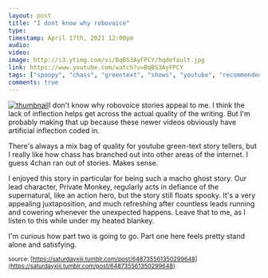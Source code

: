 ```yaml
---
layout: post
title: "I dont know why robovoice"
type: 
timestamp: April 17th, 2021 12:00pm
audio: 
video: 
image: http://i3.ytimg.com/vi/BqBS3AyFPCY/hqdefault.jpg
link: https://www.youtube.com/watch?v=BqBS3AyFPCY
tags: ["spoopy", "chass", "greentext", "shows", "youtube", "recommended", "Youtube"]
comments: true
---
```

[![thumbnail](http://i3.ytimg.com/vi/BqBS3AyFPCY/hqdefault.jpg)](https://www.youtube.com/watch?v=BqBS3AyFPCY)I don't know why robovoice stories appeal to me.  I think the lack of inflection helps get across the actual quality of the writing.  But I'm probably making that up because these newer videos obviously have artificial inflection coded in.

There's always a mix bag of quality for youtube green-text story tellers, but I really like how chass has branched out into other areas of the internet.  I guess 4chan ran out of stories.  Makes sense.  

I enjoyed this story in particular for being such a macho ghost story.  Our lead character, Private Monkey, regularly acts in defiance of the supernatural, like an action hero, but the story still floats spooky.  It's a very appealing juxtaposition, and much refreshing after countless leads running and cowering whenever the unexpected happens.  Leave that to me, as I listen to this while under my heated blankey.

I'm curious how part two is going to go.  Part one here feels pretty stand alone and satisfying.

<small>source: [https://saturdayxiii.tumblr.com/post/648735561350299648](https://saturdayxiii.tumblr.com/post/648735561350299648)</small>